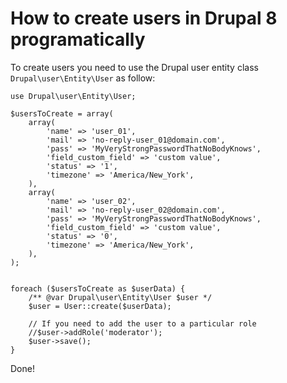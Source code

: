 # How to create users in Drupal 8 programatically

To create users you need to use the Drupal user entity class ```Drupal\user\Entity\User``` as follow:

```
use Drupal\user\Entity\User;

$usersToCreate = array(
    array(
        'name' => 'user_01',
        'mail' => 'no-reply-user_01@domain.com',
        'pass' => 'MyVeryStrongPasswordThatNoBodyKnows',
        'field_custom_field' => 'custom value',
        'status' => '1',
        'timezone' => 'America/New_York',
    ),
    array(
        'name' => 'user_02',
        'mail' => 'no-reply-user_02@domain.com',
        'pass' => 'MyVeryStrongPasswordThatNoBodyKnows',
        'field_custom_field' => 'custom value',
        'status' => '0',
        'timezone' => 'America/New_York',
    ),
);


foreach ($usersToCreate as $userData) {
    /** @var Drupal\user\Entity\User $user */
    $user = User::create($userData);

    // If you need to add the user to a particular role
    //$user->addRole('moderator');
    $user->save();
}
```

Done!